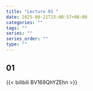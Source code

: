 ```yaml
---
title: "Lecture 01 "
date: 2025-09-21T15:00:57+08:00
categories: ""
tags: ""
series: ""
series_order: ""
type: ""
---
```


## 01

{{< bilibili BV169QhYZEhn >}}


